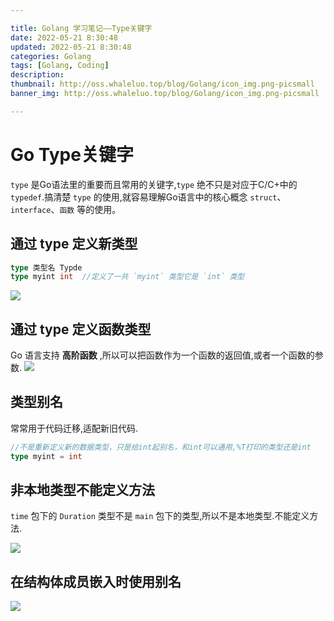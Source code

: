 ```yaml
---

title: Golang 学习笔记——Type关键字
date: 2022-05-21 8:30:48
updated: 2022-05-21 8:30:48
categories: Golang
tags: [Golang, Coding]
description:
thumbnail: http://oss.whaleluo.top/blog/Golang/icon_img.png-picsmall
banner_img: http://oss.whaleluo.top/blog/Golang/icon_img.png-picsmall

---
```


# Go Type关键字

`type` 是Go语法里的重要而且常用的关键字,`type` 绝不只是对应于C/C+中的 `typedef`.搞清楚 `type` 的使用,就容易理解Go语言中的核心概念 `struct`、`interface`、`函数` 等的使用。

## 通过 type 定义新类型

```go
type 类型名 Typde
type myint int  //定义了一共 `myint` 类型它是 `int` 类型
```

![](http://oss.whaleluo.top/blog/Golang/type-2.png-picsmall)

## 通过 type 定义函数类型

Go 语言支持 **高阶函数** ,所以可以把函数作为一个函数的返回值,或者一个函数的参数.
![](http://oss.whaleluo.top/blog/Golang/type-1.png-picsmall)

## 类型别名

常常用于代码迁移,适配新旧代码.

```go
//不是重新定义新的数据类型，只是给int起别名，和int可以通用,%T打印的类型还是int
type myint = int 
```

## 非本地类型不能定义方法

`time` 包下的 `Duration` 类型不是 `main` 包下的类型,所以不是本地类型.不能定义方法.

![](http://oss.whaleluo.top/blog/Golang/type-3.png-picsmall)

## 在结构体成员嵌入时使用别名

![](http://oss.whaleluo.top/blog/Golang/type-4.png-picsmall)
